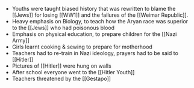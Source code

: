 - Youths were taught biased history that was rewritten to blame the [[Jews]] for losing [[WW1]] and the failures of the [[Weimar Republic]].
- Heavy emphasis on Biology, to teach how the Aryan race was superior to the [[Jews]] who had poisonous blood
- Emphasis on physical education, to prepare children for the [[Nazi Army]] 
- Girls learnt cooking & sewing to prepare for motherhood
- Teachers had to re-train in Nazi ideology, prayers had to be said to [[Hitler]]
- Pictures of [[Hitler]] were hung on walls
- After school everyone went to the [[Hitler Youth]]
- Teachers threatened by the [[Gestapo]]